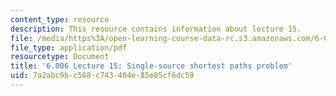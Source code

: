 ```yaml
---
content_type: resource
description: This resource contains information about lecture 15.
file: /media/https%3A/open-learning-course-data-rc.s3.amazonaws.com/6-006-introduction-to-algorithms-fall-2011/7a2abc9bc568c743404e85e85cf6dc59_MIT6_006F11_lec15.pdf
file_type: application/pdf
resourcetype: Document
title: '6.006 Lecture 15: Single-source shortest paths problem'
uid: 7a2abc9b-c568-c743-404e-85e85cf6dc59
---
```


